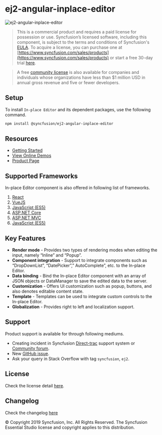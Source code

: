 # ej2-angular-inplace-editor

![ej2-angular-inplace-editor](https://ej2.syncfusion.com/products/images/inplace-editor/readMe.gif)

> This is a commercial product and requires a paid license for possession or use. Syncfusion’s licensed software, including this component, is subject to the terms and conditions of Syncfusion's [EULA](https://www.syncfusion.com/eula/es/). To acquire a license, you can purchase one at [https://www.syncfusion.com/sales/products](https://www.syncfusion.com/sales/products) or start a free 30-day trial [here](https://www.syncfusion.com/account/manage-trials/start-trials).

> A free [community license](https://www.syncfusion.com/products/communitylicense) is also available for companies and individuals whose organizations have less than $1 million USD in annual gross revenue and five or fewer developers.

## Setup

To install `In-place Editor` and its dependent packages, use the following command.

```sh
npm install @syncfusion/ej2-angular-inplace-editor
```

## Resources

* [Getting Started](https://ej2.syncfusion.com/angular/documentation/inplace-editor/getting-started.html?lang=typescript&utm_source=npm&utm_campaign=inplace-editor)
* [View Online Demos](https://ej2.syncfusion.com/angular/demos/?utm_source=npm&utm_campaign=inplace-editor#/material/inplace-editor/default.html)
* [Product Page](https://www.syncfusion.com/angular-ui-controls/inplace-editor)

## Supported Frameworks

In-place Editor component is also offered in following list of frameworks.

1. [React](https://github.com/syncfusion/ej2-react-ui-components/tree/master/components/inplace-editor)
2. [VueJS](https://github.com/syncfusion/ej2-vue-ui-components/tree/master/components/inplace-editor)
3. [JavaScript (ES5)](https://www.syncfusion.com/javascript-ui-controls/inplace-editor)
3. [ASP.NET Core](https://www.syncfusion.com/aspnet-core-ui-controls/inplace-editor)
4. [ASP.NET MVC](https://www.syncfusion.com/aspnet-mvc-ui-controls/inplace-editor)
5. [JavaScript (ES5)](https://www.syncfusion.com/javascript-ui-controls/inplace-editor)

## Key Features

*  **Render mode** - Provides two types of rendering modes when editing the input, namely “Inline” and “Popup”.
*  **Component integration** - Support to integrate components such as “DropDownList”, “DatePicker”,” AutoComplete”, etc. to the In-place Editor.
*  **Data binding**  - Bind the In-place Editor component with an array of JSON objects or DataManager to save the edited data to the server.
*  **Customization**  - Offers UI customization such as popup, buttons, and also denotes editable content state.
*  **Template**  - Templates can be used to integrate custom controls to the In-place Editor.
*  **Globalization**  - Provides right to left and localization support.

## Support

Product support is available for through following mediums.

* Creating incident in Syncfusion [Direct-trac](https://www.syncfusion.com/support/directtrac/incidents?utm_source=npm&utm_campaign=inplace-editor) support system or [Community forum](https://www.syncfusion.com/forums/essential-js2?utm_source=npm&utm_campaign=inplace-editor).
* New [GitHub issue](https://github.com/syncfusion/ej2-javascript-ui-controls/issues/new).
* Ask your query in Stack Overflow with tag `syncfusion`, `ej2`.

## License

Check the license detail [here](https://github.com/syncfusion/ej2-javascript-ui-controls/blob/master/license?utm_source=npm&utm_campaign=inplace-editor).

## Changelog

Check the changelog [here](https://github.com/syncfusion/ej2-javascript-ui-controls/blob/master/controls/inplace-editor/CHANGELOG.md?utm_source=npm&utm_campaign=inplace-editor)


&copy; Copyright 2019 Syncfusion, Inc. All Rights Reserved. The Syncfusion Essential Studio license and copyright applies to this distribution.